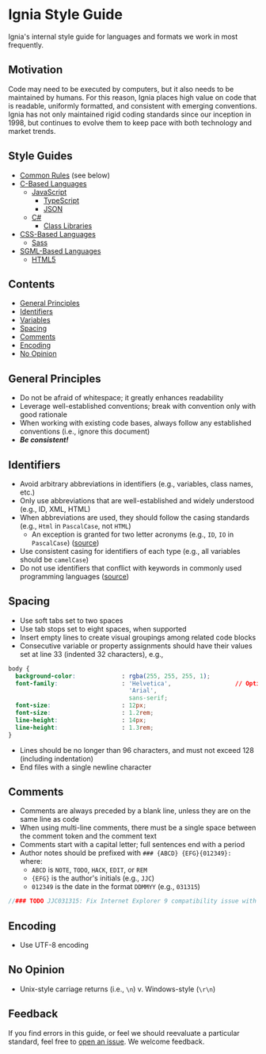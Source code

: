 # Ignia Style Guide
Ignia's internal style guide for languages and formats we work in most frequently.

## Motivation
Code may need to be executed by computers, but it also needs to be maintained by humans. For this reason, Ignia places high value on code that is readable, uniformly formatted, and consistent with emerging conventions. Ignia has not only maintained rigid coding standards since our inception in 1998, but continues to evolve them to keep pace with both technology and market trends.

## Style Guides
- [Common Rules](#contents) (see below)
- [C-Based Languages](./C-Based%20Languages/)
  - [JavaScript](./C-Based%20Languages/JavaScript)
    - [TypeScript](./C-Based%20Languages/JavaScript/TypeScript.md)
    - [JSON](./C-Based%20Languages/JavaScript/JSON.md)
  - [C#](./C-Based%20Languages/C%23)
    - [Class Libraries](./C-Based%20Languages/C%23/Class%20Libraries.md)
- [CSS-Based Languages](./CSS-Based%20Languages/)
  - [Sass](./CSS-Based%20Languages/Sass.md)
- [SGML-Based Languages](./SGML-Based%20Languages/)
  - [HTML5](./SGML-Based%20Languages/HTML5.md)

## Contents
- [General Principles](#general-principles)
- [Identifiers](#identifiers)
- [Variables](#variables)
- [Spacing](#spacing)
- [Comments](#comments)
- [Encoding](#encoding)
- [No Opinion](#no-opinion)

## General Principles
- Do not be afraid of whitespace; it greatly enhances readability
- Leverage well-established conventions; break with convention only with good rationale
- When working with existing code bases, always follow any established conventions (i.e., ignore this document)
- ***Be consistent!***

## Identifiers
- Avoid arbitrary abbreviations in identifiers (e.g., variables, class names, etc.)
- Only use abbreviations that are well-established and widely understood (e.g., ID, XML, HTML)
- When abbreviations are used, they should follow the casing standards (e.g., `Html` in `PascalCase`, not `HTML`)
  - An exception is granted for two letter acronyms (e.g., `ID`, `IO` in `PascalCase`) ([source](https://msdn.microsoft.com/en-us/library/ms229043(v=vs.110).aspx))
- Use consistent casing for identifiers of each type (e.g., all variables should be `camelCase`)
- Do not use identifiers that conflict with keywords in commonly used programming languages ([source](https://msdn.microsoft.com/en-us/library/ms229045(v=vs.110).aspx))

## Spacing
- Use soft tabs set to two spaces
- Use tab stops set to eight spaces, when supported
- Insert empty lines to create visual groupings among related code blocks
- Consecutive variable or property assignments should have their values set at line 33 (indented 32 characters), e.g.,
```css
body {
  background-color:             : rgba(255, 255, 255, 1);
  font-family:                  : 'Helvetica',                  // Optional multi-line format
                                  'Arial',
                                  sans-serif;
  font-size:                    : 12px;
  font-size:                    : 1.2rem;
  line-height:                  : 14px;
  line-height:                  : 1.3rem;
}
```
- Lines should be no longer than 96 characters, and must not exceed 128 (including indentation)
- End files with a single newline character

## Comments
- Comments are always preceded by a blank line, unless they are on the same line as code
- When using multi-line comments, there must be a single space between the comment token and the comment text
- Comments start with a capital letter; full sentences end with a period
- Author notes should be prefixed with `### {ABCD} {EFG}{012349}: ` where:
  - `ABCD` is `NOTE`, `TODO`, `HACK`, `EDIT`, or `REM`
  - `{EFG}` is the author's initials (e.g., `JJC`)
  - `012349` is the date in the format `DDMMYY` (e.g., `031315`)
```js
//### TODO JJC031315: Fix Internet Explorer 9 compatibility issue with CSS3 selectors.
```

## Encoding
- Use UTF-8 encoding

## No Opinion
- Unix-style carriage returns (i.e., `\n`) v. Windows-style (`\r\n`)

## Feedback
If you find errors in this guide, or feel we should reevaluate a particular standard, feel free to [open an issue](https://github.com/Ignia/Style-Guide/issues). We welcome feedback.

<!--
## Acknowledgments
-->
